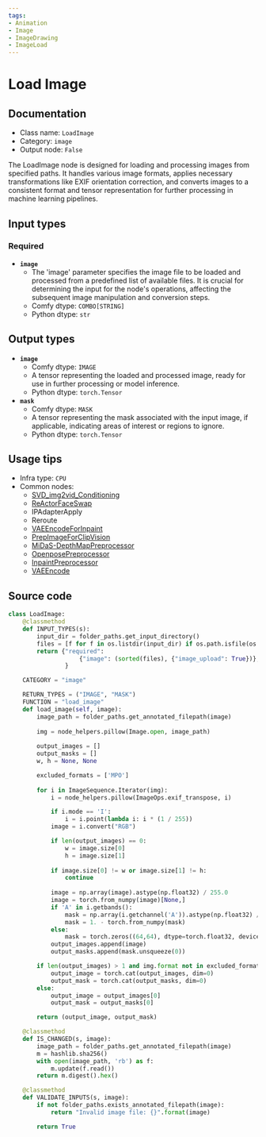 ```yaml
---
tags:
- Animation
- Image
- ImageDrawing
- ImageLoad
---
```


# Load Image
## Documentation
- Class name: `LoadImage`
- Category: `image`
- Output node: `False`

The LoadImage node is designed for loading and processing images from specified paths. It handles various image formats, applies necessary transformations like EXIF orientation correction, and converts images to a consistent format and tensor representation for further processing in machine learning pipelines.
## Input types
### Required
- **`image`**
    - The 'image' parameter specifies the image file to be loaded and processed from a predefined list of available files. It is crucial for determining the input for the node's operations, affecting the subsequent image manipulation and conversion steps.
    - Comfy dtype: `COMBO[STRING]`
    - Python dtype: `str`
## Output types
- **`image`**
    - Comfy dtype: `IMAGE`
    - A tensor representing the loaded and processed image, ready for use in further processing or model inference.
    - Python dtype: `torch.Tensor`
- **`mask`**
    - Comfy dtype: `MASK`
    - A tensor representing the mask associated with the input image, if applicable, indicating areas of interest or regions to ignore.
    - Python dtype: `torch.Tensor`
## Usage tips
- Infra type: `CPU`
- Common nodes:
    - [SVD_img2vid_Conditioning](../../Comfy/Nodes/SVD_img2vid_Conditioning.md)
    - [ReActorFaceSwap](../../comfyui-reactor-node/Nodes/ReActorFaceSwap.md)
    - IPAdapterApply
    - Reroute
    - [VAEEncodeForInpaint](../../Comfy/Nodes/VAEEncodeForInpaint.md)
    - [PrepImageForClipVision](../../ComfyUI_IPAdapter_plus/Nodes/PrepImageForClipVision.md)
    - [MiDaS-DepthMapPreprocessor](../../comfyui_controlnet_aux/Nodes/MiDaS-DepthMapPreprocessor.md)
    - [OpenposePreprocessor](../../comfyui_controlnet_aux/Nodes/OpenposePreprocessor.md)
    - [InpaintPreprocessor](../../comfyui_controlnet_aux/Nodes/InpaintPreprocessor.md)
    - [VAEEncode](../../Comfy/Nodes/VAEEncode.md)



## Source code
```python
class LoadImage:
    @classmethod
    def INPUT_TYPES(s):
        input_dir = folder_paths.get_input_directory()
        files = [f for f in os.listdir(input_dir) if os.path.isfile(os.path.join(input_dir, f))]
        return {"required":
                    {"image": (sorted(files), {"image_upload": True})},
                }

    CATEGORY = "image"

    RETURN_TYPES = ("IMAGE", "MASK")
    FUNCTION = "load_image"
    def load_image(self, image):
        image_path = folder_paths.get_annotated_filepath(image)
        
        img = node_helpers.pillow(Image.open, image_path)
        
        output_images = []
        output_masks = []
        w, h = None, None

        excluded_formats = ['MPO']
        
        for i in ImageSequence.Iterator(img):
            i = node_helpers.pillow(ImageOps.exif_transpose, i)

            if i.mode == 'I':
                i = i.point(lambda i: i * (1 / 255))
            image = i.convert("RGB")

            if len(output_images) == 0:
                w = image.size[0]
                h = image.size[1]
            
            if image.size[0] != w or image.size[1] != h:
                continue
            
            image = np.array(image).astype(np.float32) / 255.0
            image = torch.from_numpy(image)[None,]
            if 'A' in i.getbands():
                mask = np.array(i.getchannel('A')).astype(np.float32) / 255.0
                mask = 1. - torch.from_numpy(mask)
            else:
                mask = torch.zeros((64,64), dtype=torch.float32, device="cpu")
            output_images.append(image)
            output_masks.append(mask.unsqueeze(0))

        if len(output_images) > 1 and img.format not in excluded_formats:
            output_image = torch.cat(output_images, dim=0)
            output_mask = torch.cat(output_masks, dim=0)
        else:
            output_image = output_images[0]
            output_mask = output_masks[0]

        return (output_image, output_mask)

    @classmethod
    def IS_CHANGED(s, image):
        image_path = folder_paths.get_annotated_filepath(image)
        m = hashlib.sha256()
        with open(image_path, 'rb') as f:
            m.update(f.read())
        return m.digest().hex()

    @classmethod
    def VALIDATE_INPUTS(s, image):
        if not folder_paths.exists_annotated_filepath(image):
            return "Invalid image file: {}".format(image)

        return True

```
